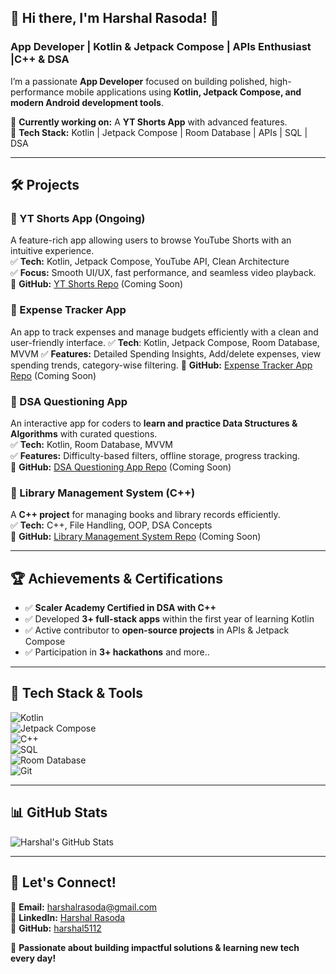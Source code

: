## 🚀 Hi there, I'm Harshal Rasoda! 👋  

### App Developer | Kotlin & Jetpack Compose | APIs Enthusiast |C++ & DSA 

I’m a passionate **App Developer** focused on building polished, high-performance mobile applications using **Kotlin, Jetpack Compose, and modern Android development tools**.  

📍 **Currently working on:** A **YT Shorts App** with advanced features.  
🎯 **Tech Stack:** Kotlin | Jetpack Compose | Room Database | APIs | SQL | DSA  

---

## **🛠️ Projects**  

### **📌 YT Shorts App** (Ongoing)  
A feature-rich app allowing users to browse YouTube Shorts with an intuitive experience.  
✅ **Tech:** Kotlin, Jetpack Compose, YouTube API, Clean Architecture  
✅ **Focus:** Smooth UI/UX, fast performance, and seamless video playback.  
🔗 **GitHub:** [YT Shorts  Repo](#) (Coming Soon)  

### **📌 Expense Tracker App**
An app to track expenses and manage budgets efficiently with a clean and user-friendly interface. 
✅ **Tech**: Kotlin, Jetpack Compose, Room Database, MVVM 
✅ **Features:** Detailed Spending Insights, Add/delete expenses, view spending trends, category-wise filtering. 
🔗 **GitHub:** [Expense Tracker App Repo](#) (Coming Soon) 

### **📌 DSA Questioning App**  
An interactive app for coders to **learn and practice Data Structures & Algorithms** with curated questions.  
✅ **Tech:** Kotlin, Room Database, MVVM  
✅ **Features:** Difficulty-based filters, offline storage, progress tracking.  
🔗 **GitHub:** [DSA Questioning App Repo](#)  (Coming Soon) 


### **📌 Library Management System (C++)**  
A **C++ project** for managing books and library records efficiently.  
✅ **Tech:** C++, File Handling, OOP, DSA Concepts  
🔗 **GitHub:** [Library Management System Repo](#) (Coming Soon)  

---

## **🏆 Achievements & Certifications**  
- ✅ **Scaler Academy Certified in DSA with C++**  
- ✅ Developed **3+ full-stack apps** within the first year of learning Kotlin  
- ✅ Active contributor to **open-source projects** in APIs & Jetpack Compose 
- ✅ Participation in **3+ hackathons** and more..
---

## **🔧 Tech Stack & Tools**  

![Kotlin](https://img.shields.io/badge/Kotlin-0095D5?style=for-the-badge&logo=kotlin&logoColor=white)  
![Jetpack Compose](https://img.shields.io/badge/Jetpack%20Compose-4285F4?style=for-the-badge&logo=jetpackcompose&logoColor=white)  
![C++](https://img.shields.io/badge/C++-00599C?style=for-the-badge&logo=cplusplus&logoColor=white)  
![SQL](https://img.shields.io/badge/SQL-4479A1?style=for-the-badge&logo=mysql&logoColor=white)  
![Room Database](https://img.shields.io/badge/Room%20DB-FF6F00?style=for-the-badge)  
![Git](https://img.shields.io/badge/Git-F05032?style=for-the-badge&logo=git&logoColor=white)  

---

## **📊 GitHub Stats**  

![Harshal's GitHub Stats](https://github-readme-stats.vercel.app/api?username=harshal5112&show_icons=true&theme=radical)  
 

---

## **🤝 Let's Connect!**  
📩 **Email:** harshalrasoda@gmail.com  
🔗 **LinkedIn:** [Harshal Rasoda](https://www.linkedin.com/in/harshal-rasoda-8ba7552a9)  
🔗 **GitHub:** [harshal5112](https://github.com/harshal5112)  

🚀 **Passionate about building impactful solutions & learning new tech every day!**  

